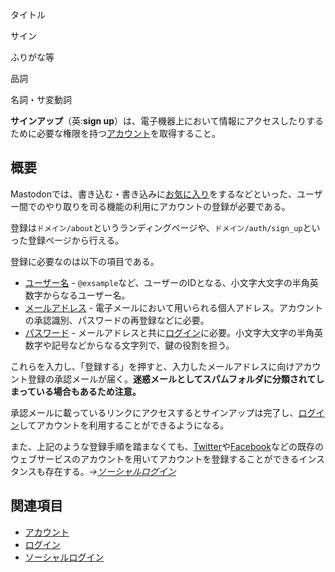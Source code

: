<div>

タイトル

</div>

サイン

ふりがな等

品詞

名詞・サ変動詞

  
**サインアップ**（英:**sign up**）は、電子機器上において情報にアクセスしたりするために必要な権限を持つ[アカウント](/%E3%82%A2%E3%82%AB%E3%82%A6%E3%83%B3%E3%83%88 "アカウント")を取得すること。

## 概要

Mastodonでは、書き込む・書き込みに[お気に入り](/%E3%81%8A%E6%B0%97%E3%81%AB%E5%85%A5%E3%82%8A "お気に入り")をするなどといった、ユーザー間でのやり取りを司る機能の利用にアカウントの登録が必要である。

登録は`ドメイン/about`というランディングページや、`ドメイン/auth/sign_up`といった登録ページから行える。

登録に必要なのは以下の項目である。

-   [ユーザー名](/%E3%83%A6%E3%83%BC%E3%82%B6%E3%83%BC%E5%90%8D "ユーザー名") - `@exsample`など、ユーザーのIDとなる、小文字大文字の半角英数字からなるユーザー名。
-   [メールアドレス](/index.php?title=%E3%83%A1%E3%83%BC%E3%83%AB%E3%82%A2%E3%83%89%E3%83%AC%E3%82%B9&action=edit&redlink=1 "メールアドレス (存在しないページ)") - 電子メールにおいて用いられる個人アドレス。アカウントの承認識別、パスワードの再登録などに必要。
-   [パスワード](/index.php?title=%E3%83%91%E3%82%B9%E3%83%AF%E3%83%BC%E3%83%89&action=edit&redlink=1 "パスワード (存在しないページ)") - メールアドレスと共に[ログイン](/%E3%83%AD%E3%82%B0%E3%82%A4%E3%83%B3 "ログイン")に必要。小文字大文字の半角英数字や記号などからなる文字列で、鍵の役割を担う。

これらを入力し、「登録する」を押すと、入力したメールアドレスに向けアカウント登録の承認メールが届く。**迷惑メールとしてスパムフォルダに分類されてしまっている場合もあるため注意。**

承認メールに載っているリンクにアクセスするとサインアップは完了し、[ログイン](/%E3%83%AD%E3%82%B0%E3%82%A4%E3%83%B3 "ログイン")してアカウントを利用することができるようになる。

また、上記のような登録手順を踏まなくても、[Twitter](/Twitter "Twitter")や[Facebook](/Facebook "Facebook")などの既存のウェブサービスのアカウントを用いてアカウントを登録することができるインスタンスも存在する。*→[ソーシャルログイン](/%E9%80%A3%E6%90%BA%E3%83%AD%E3%82%B0%E3%82%A4%E3%83%B3 "連携ログイン")*

## 関連項目

-   [アカウント](/%E3%82%A2%E3%82%AB%E3%82%A6%E3%83%B3%E3%83%88 "アカウント")
-   [ログイン](/%E3%83%AD%E3%82%B0%E3%82%A4%E3%83%B3 "ログイン")
-   [ソーシャルログイン](/%E9%80%A3%E6%90%BA%E3%83%AD%E3%82%B0%E3%82%A4%E3%83%B3 "連携ログイン")

